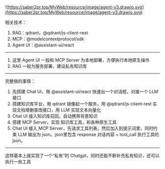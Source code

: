 ![https://saber2pr.top/MyWeb/resource/image/agent-v3.drawio.svg](https://saber2pr.top/MyWeb/resource/image/agent-v3.drawio.svg)

相关技术：
1. RAG：qdrant，@qdrant/js-client-rest
2. MCP：@modelcontextprotocol/sdk
3. Agent UI：@assistant-ui/react

--- 
1. 这里 Agent UI 一般和 MCP Server 为本地部署，方便执行本地原生操作
2. RAG 一般为服务部署，建设私有知识库

---
完整做的事情：
1. 先搭建 Chat UI，用 @assistant-ui/react 快速出一个对话框，对接一个 LLM 接口
2. 搭建知识库平台，用 qdrant 镜像起一个服务，用 @qdrant/js-client-rest 实现文档增删查改接口，用 LLM 实现文本向量化
3. Chat UI 接入知识库召回，自动携带背景知识
4. 搭建 MCP Server，实现 知识库工具，和各种原生工具
5. Chat UI 接入 MCP Server，先请求工具列表，然后加入到提示词里，同时约束 LLM 输出为 json。json里包含 response 对话内容 + tool_call 执行工具的json。

---
这样基本上就实现了一个“私有”的 Chatgpt，同时还能不断补充私有知识，还可以执行一些工具